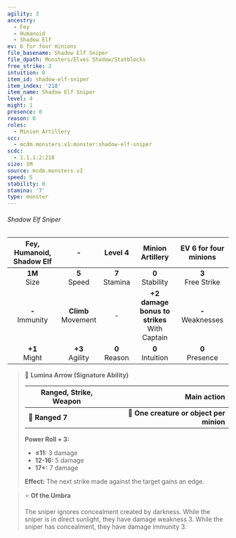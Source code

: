 ```yaml
---
agility: 3
ancestry:
  - Fey
  - Humanoid
  - Shadow Elf
ev: 6 for four minions
file_basename: Shadow Elf Sniper
file_dpath: Monsters/Elves Shadow/Statblocks
free_strike: 3
intuition: 0
item_id: shadow-elf-sniper
item_index: '218'
item_name: Shadow Elf Sniper
level: 4
might: 1
presence: 0
reason: 0
roles:
  - Minion Artillery
scc:
  - mcdm.monsters.v1:monster:shadow-elf-sniper
scdc:
  - 1.1.1:2:218
size: 1M
source: mcdm.monsters.v1
speed: 5
stability: 0
stamina: '7'
type: monster
---
```


###### Shadow Elf Sniper

| Fey, Humanoid, Shadow Elf |            -            |      Level 4       |                 Minion Artillery                 | EV 6 for four minions  |
| :-----------------------: | :---------------------: | :----------------: | :----------------------------------------------: | :--------------------: |
|     **1M**<br/> Size      |    **5**<br/> Speed     | **7**<br/> Stamina |               **0**<br/> Stability               | **3**<br/> Free Strike |
|    **-**<br/> Immunity    | **Climb**<br/> Movement |         -          | **+2 damage bonus to strikes**<br/> With Captain | **-**<br/> Weaknesses  |
|     **+1**<br/> Might     |   **+3**<br/> Agility   | **0**<br/> Reason  |               **0**<br/> Intuition               |  **0**<br/> Presence   |

> 🏹 **Lumina Arrow (Signature Ability)**
>
> | **Ranged, Strike, Weapon** |                          **Main action** |
> | -------------------------- | ---------------------------------------: |
> | **📏 Ranged 7**            | **🎯 One creature or object per minion** |
>
> **Power Roll + 3:**
>
> - **≤11:** 3 damage
> - **12-16:** 5 damage
> - **17+:** 7 damage
>
> **Effect:** The next strike made against the target gains an edge.

> ⭐️ **Of the Umbra**
>
> The sniper ignores concealment created by darkness. While the sniper is in direct sunlight, they have damage weakness 3. While the sniper has concealment, they have damage immunity 3.
